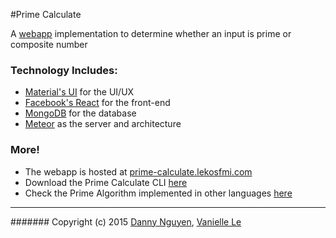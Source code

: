 #Prime Calculate


A [webapp](http://prime-calculate.lekosfmi.com/) implementation to determine whether an input is prime or composite number

### Technology Includes:
- [Material's UI](http://www.material-ui.com/#/) for the UI/UX
- [Facebook's React](https://facebook.github.io/react/) for the front-end
- [MongoDB](https://www.mongodb.org/) for the database
- [Meteor](http://meteor.com/) as the server and architecture
  
### More!
- The webapp is hosted at [prime-calculate.lekosfmi.com](http://prime-calculate.lekosfmi.com/)
- Download the Prime Calculate CLI [here](https://github.com/CodingPenguin/primealgorithm/tree/prime-calculate)
- Check the Prime Algorithm implemented in other languages [here](https://github.com/CodingPenguin/primealgorithm/tree/languages)

---
####### Copyright (c) 2015 [Danny Nguyen](https://github.com/CodingPenguin), [Vanielle Le](https://github.com/lekosfmi)
